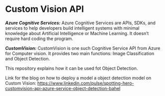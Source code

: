 # Custom Vision API 

***Azure Cognitive Services:*** Azure Cognitive Services are APIs, SDKs, and services to help developers build intelligent systems with minimal knowledge about Artificial Intelligence or Machine Learning. It doesn’t require hard coding the program.

***CustomVision:*** CustomVision is one such Cognitive Service API from Azure for Computer vision. It provides two main functions: Image Classification and Object Detection.

This repository explains how it can be used fot Object Detection.  

Link for the blog on how to deploy a model a object detection model on Custom Vision: https://www.linkedin.com/pulse/spotting-hero-customvision-api-azure-service-object-detection-bahel
